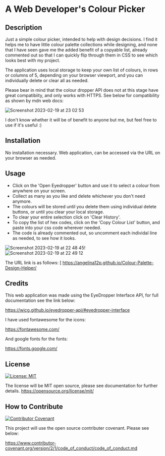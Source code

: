 # A Web Developer's Colour Picker

## Description

Just a simple colour picker, intended to help with design decisions. I find it helps me to have little colour palette collections while designing, and none that I have seen gave me the added benefit of a copyable list, already commented out so that I can quickly flip through them in CSS to see which looks best with my project. 

The application uses local storage to keep your own list of colours, in rows or columns of 5, depending on your browser viewport, and you can individually delete or clear all as needed. 

Please bear in mind that the colour dropper API does not at this stage have great compatibiity, and only works with HTTPS. See below for compatibility as shown by mdn web docs: 

![Screenshot 2023-02-19 at 23 02 53](https://user-images.githubusercontent.com/125834306/219980668-ee47c13b-c92d-4187-90fd-070069b64988.png)

I don't know whether it will be of benefit to anyone but me, but feel free to use if it's useful :)

## Installation

No installation necessary. Web application, can be accessed via the URL on your browser as needed.

## Usage

- Click on the 'Open Eyedropper' button and use it to select a colour from anywhere on your screen. 
- Collect as many as you like and delete whichever you don't need anymore. 
- The colours will be stored until you delete them using individual delete buttons, or until you clear your local storage. 
- To clear your entire selection click on 'Clear History'. 
- To copy the list of hex codes, click on the 'Copy Colour List' button, and paste into your css code wherever needed. 
- The code is already commented out, so uncomment each individal line as needed, to see how it looks.

![Screenshot 2023-02-19 at 22 48 45](https://user-images.githubusercontent.com/125834306/219980023-270a5d62-ac17-4c1e-9252-8df543ec1f87.png)!
![Screenshot 2023-02-19 at 22 49 12](https://user-images.githubusercontent.com/125834306/219980028-1315b0b0-9609-4146-936a-66a5cc7db44e.png)

The URL link is as follows: 
[
https://angelina12p.github.io/Colour-Palette-Design-Helper/

## Credits

This web application was made using the EyeDropper Interface API, for full documentation see the link below:

https://wicg.github.io/eyedropper-api/#eyedropper-interface

I have used fontawesome for the icons: 

https://fontawesome.com/

And google fonts for the fonts: 

https://fonts.google.com/

## License

[![License: MIT](https://img.shields.io/badge/License-MIT-yellow.svg)](https://opensource.org/licenses/MIT)

The license will be MIT open source, please see documentation for further details.
https://opensource.org/license/mit/


## How to Contribute

[![Contributor Covenant](https://img.shields.io/badge/Contributor%20Covenant-2.1-4baaaa.svg)](code_of_conduct.md)

This project will use the open source contributer covenant. Please see below: 

https://www.contributor-covenant.org/version/2/1/code_of_conduct/code_of_conduct.md




